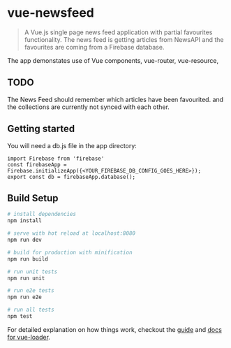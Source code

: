 # vue-newsfeed

> A Vue.js single page news feed application with partial favourites functionality. The news feed is getting articles from NewsAPI and the favourites are coming from a Firebase database.

The app demonstates use of Vue components, vue-router, vue-resource, 

## TODO
The News Feed should remember which articles have been favourited.
and the collections are currently not synced with each other.

## Getting started
You will need a db.js file in the app directory:

````
import Firebase from 'firebase'
const firebaseApp = Firebase.initializeApp({<YOUR_FIREBASE_DB_CONFIG_GOES_HERE>});
export const db = firebaseApp.database();
````

## Build Setup

``` bash
# install dependencies
npm install

# serve with hot reload at localhost:8080
npm run dev

# build for production with minification
npm run build

# run unit tests
npm run unit

# run e2e tests
npm run e2e

# run all tests
npm test
```

For detailed explanation on how things work, checkout the [guide](http://vuejs-templates.github.io/webpack/) and [docs for vue-loader](http://vuejs.github.io/vue-loader).
